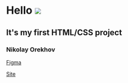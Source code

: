 # Hello ![](https://github.com/blackcater/blackcater/raw/main/images/Hi.gif) 
## It's my first HTML/CSS project
### Nikolay Orekhov


<a href="https://www.figma.com/file/TfpCEDfA8o8ZkqHndqF2Vv/Untitled?type=design&node-id=0%3A1&mode=design&t=98WVqPVlGU4d1UsY-1"> Figma </a>


<a href="https://ons04nn.github.io/art-practice"> Site </a>
